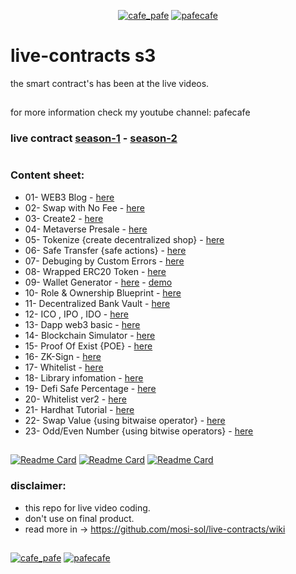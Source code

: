 <p align="center"> 
  <a href="https://twitter.com/cafe_pafe" target="blank"><img src="https://img.shields.io/twitter/follow/cafe_pafe?logo=twitter&style=plastic&labelColor=334455" alt="cafe_pafe" /></a> 
<a href="https://youtube.com/pafecafe" target="blank"><img src="https://img.shields.io/badge/youtube-watch-red/follow/cafe_pafe?logo=youtube&style=plastic&logoColor=red&labelColor=334455" alt="pafecafe" /></a> 
</p>

# live-contracts s3
the smart contract's has been at the live videos.
##
for more information check my youtube channel: pafecafe


### **live contract** [season-1](https://github.com/mosi-sol/live-contracts) - [season-2](https://github.com/mosi-sol/live-contracts-s2)

#
### Content sheet:

- 01- WEB3 Blog - [here](https://github.com/mosi-sol/live-contract-s3/tree/main/01-Web3%20Blog) 
- 02- Swap with No Fee - [here](https://github.com/mosi-sol/live-contract-s3/tree/main/02-Swap%20No%20Fee) 
- 03- Create2 - [here](https://github.com/mosi-sol/live-contract-s3/tree/main/03-%20Create2) 
- 04- Metaverse Presale - [here](https://github.com/mosi-sol/live-contract-s3/tree/main/04-Metaverse%20-%20sell%20lands%20logic) 
- 05- Tokenize {create decentralized shop} - [here](https://github.com/mosi-sol/live-contract-s3/tree/main/05-Tokenize) 
- 06- Safe Transfer {safe actions} - [here](https://github.com/mosi-sol/live-contract-s3/tree/main/06-SafeTransfer) 
- 07- Debuging by Custom Errors - [here](https://github.com/mosi-sol/live-contract-s3/tree/main/07-Error%20Debug) 
- 08- Wrapped ERC20 Token - [here](https://github.com/mosi-sol/live-contract-s3/tree/main/08-Wraped%20Token) 
- 09- Wallet Generator - [here](https://github.com/mosi-sol/live-contract-s3/tree/main/09-%20Wallet%20Generator%20Dapp) - [demo](https://mosi-sol.github.io/Wallet-Web3/) 
- 10- Role & Ownership Blueprint - [here](https://github.com/mosi-sol/live-contract-s3/tree/main/10-Role%20base%20contract) 
- 11- Decentralized Bank Vault - [here](https://github.com/mosi-sol/live-contract-s3/tree/main/11-%20Decentralized%20Bank%20Vault) 
- 12- ICO , IPO , IDO - [here](https://github.com/mosi-sol/live-contract-s3/tree/main/12-%20ICO) 
- 13- Dapp web3 basic - [here](https://github.com/mosi-sol/live-contract-s3/tree/main/13-%20Dapp%20infrastructure) 
- 14- Blockchain Simulator - [here](https://github.com/mosi-sol/live-contract-s3/tree/main/14-Blockchain%20Simulator) 
- 15- Proof Of Exist {POE} - [here](https://github.com/mosi-sol/live-contract-s3/tree/main/15-Proof%20of%20Exist) 
- 16- ZK-Sign - [here](https://github.com/mosi-sol/live-contract-s3/tree/main/16-ZK-Signature) 
- 17- Whitelist - [here](https://github.com/mosi-sol/live-contract-s3/tree/main/17-%20WhiteList) 
- 18- Library infomation - [here](https://github.com/mosi-sol/live-contract-s3/tree/main/18-%20Library%20information) 
- 19- Defi Safe Percentage - [here](https://github.com/mosi-sol/live-contract-s3/tree/main/19-Defi%20Safe%20Percentage) 
- 20- Whitelist ver2 - [here](https://github.com/mosi-sol/live-contract-s3/tree/main/20-%20Whitelist%20Ver2) 
- 21- Hardhat Tutorial - [here](https://github.com/mosi-sol/live-contract-s3/tree/main/21-%20Hardhat%20Tutorial) 
- 22- Swap Value {using bitwaise operator} - [here](https://github.com/mosi-sol/live-contract-s3/tree/main/22-%20Swap%20Value) 
- 23- Odd/Even Number {using bitwise operators} - [here](https://github.com/mosi-sol/live-contract-s3/tree/main/23-%20Even%20Number) 

##

[![Readme Card](https://github-readme-stats.vercel.app/api/pin/?username=mosi-sol&repo=live-contracts)](https://github.com/mosi-sol/live-contracts)
[![Readme Card](https://github-readme-stats.vercel.app/api/pin/?username=mosi-sol&repo=live-contracts-s2)](https://github.com/mosi-sol/live-contracts-s2)
[![Readme Card](https://github-readme-stats.vercel.app/api/pin/?username=mosi-sol&repo=live-contract-s3)](https://github.com/mosi-sol/live-contract-s3)

### disclaimer:

- this repo for live video coding.
- don't use on final product.
- read more in -> https://github.com/mosi-sol/live-contracts/wiki

##
<div>
<span align="left"> 
<a href="https://github.com/mosi-sol/live-contract-s3" target="blank">
  <img src="https://img.shields.io/badge/License-MIT-blue?style=flat" alt="cafe_pafe" /></a>  
</span>
<span align="center"> 
<a href="https://img.shields.io/twitter/url?url=https%3A%2F%2Fgithub.com%2Fmosi-sol%2Flive-contract-s3" target="blank"><img src="https://img.shields.io/twitter/url?url=https%3A%2F%2Fgithub.com%2Fmosi-sol%2Flive-contract-s3" alt="pafecafe" /></a> 
</span>
</div>
